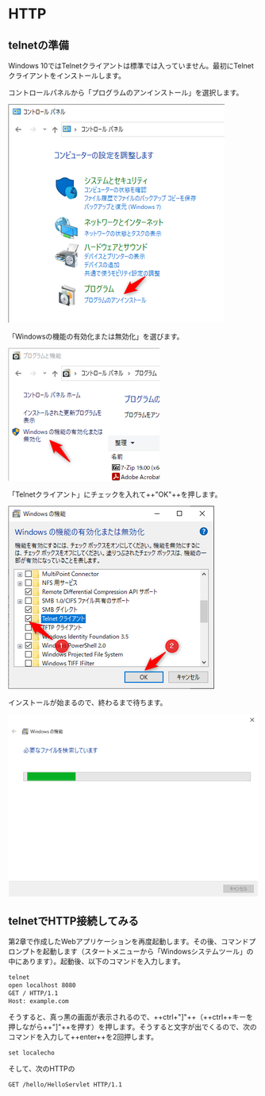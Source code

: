 # HTTP

## telnetの準備

Windows 10ではTelnetクライアントは標準では入っていません。最初にTelnetクライアントをインストールします。

コントロールパネルから「プログラムのアンインストール」を選択します。

![Screenshot](image/telnet01.png)

「Windowsの機能の有効化または無効化」を選びます。

![Screenshot](image/telnet02.png)

「Telnetクライアント」にチェックを入れて++"OK"++を押します。

![Screenshot](image/telnet03.png)

インストールが始まるので、終わるまで待ちます。

![Screenshot](image/telnet04.png)

## telnetでHTTP接続してみる

第2章で作成したWebアプリケーションを再度起動します。その後、コマンドプロンプトを起動します（スタートメニューから「Windowsシステムツール」の中にあります）。起動後、以下のコマンドを入力します。

```
telnet
open localhost 8080
GET / HTTP/1.1
Host: example.com
```

そうすると、真っ黒の画面が表示されるので、++ctrl+"]"++（++ctrl++キーを押しながら++"]"++を押す）を押します。そうすると文字が出でくるので、次のコマンドを入力して++enter++を2回押します。

```
set localecho
```

そして、次のHTTPの

```
GET /hello/HelloServlet HTTP/1.1
```

